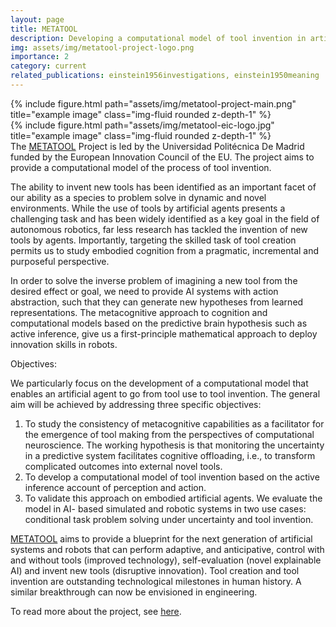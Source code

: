 ```yaml
---
layout: page
title: METATOOL
description: Developing a computational model of tool invention in artificial agents based on active inference
img: assets/img/metatool-project-logo.png
importance: 2
category: current
related_publications: einstein1956investigations, einstein1950meaning
---
```




<div class="row">
    <div class="col-sm mt-2 mt-md-0">
        {% include figure.html path="assets/img/metatool-project-main.png" title="example image" class="img-fluid rounded z-depth-1" %}
    </div>
    <div class="col-sm mt-2 mt-md-0">
        {% include figure.html path="assets/img/metatool-eic-logo.jpg" title="example image" class="img-fluid rounded z-depth-1" %}
    </div>
</div>
<div class="caption">
  The <a href="https://www.metatool-project.eu/">METATOOL</a> Project is led by the Universidad Politécnica De Madrid funded by the European Innovation Council of the EU. The project aims to provide a computational model of the process of tool invention.
</div>


The ability to invent new tools has been identified as an important facet of our ability as a species to problem solve in dynamic and novel environments. While the use of tools by artificial agents presents a challenging task and has been widely identified as a key goal in the field of autonomous robotics, far less research has tackled the invention of new tools by agents. Importantly, targeting the skilled task of tool creation permits us to study embodied cognition from a pragmatic, incremental and purposeful perspective.

In order to solve the inverse problem of imagining a new tool from the desired effect or goal, we need to provide AI systems with action abstraction, such that they can generate new hypotheses from learned representations. The metacognitive approach to cognition and computational models based on the predictive brain hypothesis such as active inference, give us a first-principle mathematical approach to deploy innovation skills in robots.

Objectives:

We particularly focus on the development of a computational model that enables an artificial agent to go from tool use to tool invention. The general aim will be achieved by addressing three specific objectives:
1. To study the consistency of metacognitive capabilities as a facilitator for the emergence of tool making from the perspectives of computational neuroscience. The working hypothesis is that monitoring the uncertainty in a predictive system facilitates cognitive offloading, i.e., to transform complicated outcomes into external novel tools.
2. To develop a computational model of tool invention based on the active inference account of perception and action.
3. To validate this approach on embodied artificial agents. We evaluate the model in AI-
based simulated and robotic systems in two use cases: conditional task problem solving under uncertainty and tool invention.

<a href="https://www.metatool-project.eu/">METATOOL</a> aims to provide a blueprint for the next generation of artificial systems and robots that can perform adaptive, and anticipative, control with and without tools (improved technology), self-evaluation (novel explainable AI) and invent new tools (disruptive innovation). Tool creation and tool invention are outstanding technological milestones in human history. A similar breakthrough can now be envisioned in engineering.

To read more about the project, see <a href="https://www.metatool-project.eu/">here</a>.
